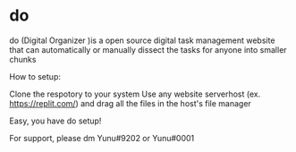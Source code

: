 # do
do (Digital Organizer )is a open source digital task management website that can automatically or manually dissect the tasks for anyone into smaller chunks

How to setup:

Clone the respotory to your system
Use any website serverhost (ex. https://replit.com/) and drag all the files in the host's file manager

Easy, you have do setup!

For support, please dm Yunu#9202 or Yunu#0001
